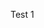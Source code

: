 <!--
  Title: Test 1
  Description: Lorem ipsum dolor sit amet, consectetur adipiscing elit, sed do eiusmod tempor incididunt ut labore et dolore magna aliqua.
  Image: http://orig07.deviantart.net/3b1a/f/2008/199/f/5/blog_banner_by_semokan.jpg
-->

Test 1

